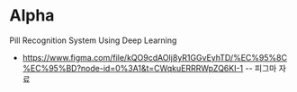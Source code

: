 # Alpha
Pill Recognition System Using Deep Learning
- https://www.figma.com/file/kQO9cdAOIj8yR1GGvEyhTD/%EC%95%8C%EC%95%BD?node-id=0%3A1&t=CWqkuERRRWpZQ6KI-1
-- 피그마 자료